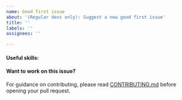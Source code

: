 ```yaml
---
name: Good first issue
about: '(Regular devs only): Suggest a new good first issue'
title: ''
labels: ''
assignees: ''

---
```


<!-- Needs the label "good first issue" assigned manually before or after opening -->

<!-- A good first issue is an uncontroversial issue, that has a relatively unique and obvious solution -->

<!-- Motivate the issue and explain the solution briefly -->

#### Useful skills:

<!-- (For example, “C++11 std::thread”, “Qt5 GUI and async GUI design” or “basic understanding of SatoshiCoin staking and the SatoshiCoin RPC interface”.) -->

#### Want to work on this issue?

For guidance on contributing, please read [CONTRIBUTING.md](https://github.com/satoshianon/satoshicoin/blob/master/CONTRIBUTING.md) before opening your pull request.
